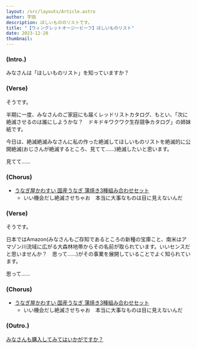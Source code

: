 ```yaml
---
layout: /src/layouts/Article.astro
author: 宇田
description: ほしいもののリストです。
title: "【ウィングレットオージービーフ】ほしいものリスト"
date: 2023-12-20
thumbnail: 
---
```


### (Intro.)

みなさんは「ほしいものリスト」を知っていますか？


### (Verse)

そうです。

半期に一度、みなさんのご家庭にも届くレッドリストカタログ、もとい、「次に絶滅させるのは誰にしようかな？　ドキドキワクワク生存競争カタログ」の姉妹紙です。

今日は、絶滅絶滅みなさんに私の作った絶滅してほしいものリストを絶滅的に公開絶滅(おじさんが絶滅するところ、見てて……)絶滅したいと思います。

見てて……


### (Chorus)

- [うなぎ屋かわすい 国産うなぎ 蒲焼き3種組み合わせセット](https://www.amazon.co.jp/%E5%9B%BD%E7%94%A3%E3%81%86%E3%81%AA%E3%81%8E-%E3%81%9F%E3%82%8C%E3%83%BB%E5%B1%B1%E6%A4%92%E4%BB%98%E3%81%8D-3%E7%A8%AE%E7%B5%84%E3%81%BF%E5%90%88%E3%82%8F%E3%81%9B%E3%82%BB%E3%83%83%E3%83%88-%E7%B4%84300g-%E9%80%9A%E5%B8%B8%E6%A2%B1%E5%8C%85%E7%AE%B1/dp/B004714VNU/)
	- いい機会だし絶滅させちゃお　本当に大事なものは目に見えないんだ


### (Verse)

そうです。

日本ではAmazon(みなさんもご存知であるところの新種の宝庫こと、南米はアマゾン川流域に広がる大森林地帯からその名前が取られています。いいセンスだと思いませんか？　思って……)がその事業を展開していることでよく知られています。

思って……


### (Chorus)

- [うなぎ屋かわすい 国産うなぎ 蒲焼き3種組み合わせセット](https://www.amazon.co.jp/%E5%9B%BD%E7%94%A3%E3%81%86%E3%81%AA%E3%81%8E-%E3%81%9F%E3%82%8C%E3%83%BB%E5%B1%B1%E6%A4%92%E4%BB%98%E3%81%8D-3%E7%A8%AE%E7%B5%84%E3%81%BF%E5%90%88%E3%82%8F%E3%81%9B%E3%82%BB%E3%83%83%E3%83%88-%E7%B4%84300g-%E9%80%9A%E5%B8%B8%E6%A2%B1%E5%8C%85%E7%AE%B1/dp/B004714VNU/)
	- いい機会だし絶滅させちゃお　本当に大事なものは目に見えないんだ


### (Outro.)

[みなさんも購入してみてはいかがですか？](https://app.suno.ai/song/3c43bdf1-97f1-4476-a68c-2229ba0f70a0/)